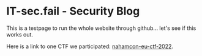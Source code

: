 # IT-sec.fail - Security Blog

This is a testpage to run the whole website through github... let's see if this works out.

Here is a link to one CTF we participated: [nahamcon-eu-ctf-2022](NahamCon-EU-CTF-2022/readme.md).

